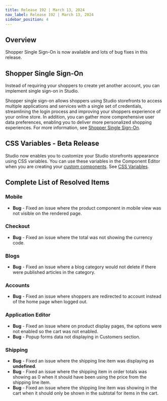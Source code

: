 ```yaml
---
title: Release 192 | March 13, 2024
nav_label: Release 192 | March 13, 2024
sidebar_position: 4
---
```


## Overview

Shopper Single Sign-On is now available and lots of bug fixes in this release.

## Shopper Single Sign-On

Instead of requiring your shoppers to create yet another account, you can implement single sign-on in Studio. 

Shopper single sign-on allows shoppers using Studio storefronts to access multiple applications and services with a single set of credentials, streamlining the login process and improving your shoppers experience of your online store. In addition, you can gather more comprehensive user data preferences, enabling you to deliver more personalized shopping experiences. For more information, see [Shopper Single Sign-On](/docs/studio/Settings/sso).

## CSS Variables - Beta Release

Studio now enables you to customize your Studio storefronts appearance using CSS variables. You can use these variables in the Component Editor when you are creating your [custom components](/docs/studio/developers/custom-themes/custom-components). See [CSS Variables](/docs/studio/developers/custom-themes/css-variables).

## Complete List of Resolved Items

### Mobile

* **Bug** - Fixed an issue where the product component in mobile view was not visible on the rendered page.

### Checkout 

* **Bug** - Fixed an issue where the total was not showing the currency code.

### Blogs

* **Bug** - Fixed an issue where a blog category would not delete if there were published articles in the category.

### Accounts

* **Bug** - Fixed an issue where shoppers are redirected to account instead of the home page when logged out.

### Application Editor

* **Bug** - Fixed an issue where on product display pages, the options were not enabled so the cart was not enabled.
* **Bug** - Popup forms data not displaying in Customers section.

### Shipping

* **Bug** - Fixed an issue where the shipping line item was displaying as **undefined**.
* **Bug** - Fixed an issue where the shipping item in order totals was showing as 0 when it should have been using the price from the shipping line item.
* **Bug** - Fixed an issue where the shipping line item was showing in the cart when it should only be shown in the subtotal for items in the cart.
